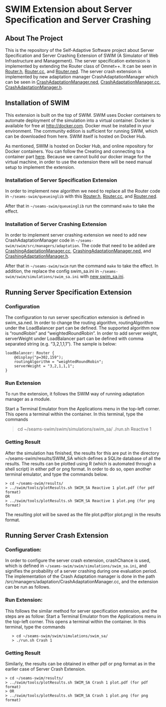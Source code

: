 # SWIM Extension about Server Specification and Server Crashing

## About The Project

This is the repository of the Self-Adaptive Software project about Server Specification and Server Crashing Extension of SWIM (A Simulator of Web Infrastructure and Management). The server specification extension is implemented by extending the Router class of Omnet++. It can be seen in [Router.h](https://github.com/yishakabreham/swim/blob/main/queueinglib/Router.h), [Router.cc](https://github.com/yishakabreham/swim/blob/main/queueinglib/Router.cc), and [Router.ned](https://github.com/yishakabreham/swim/blob/main/queueinglib/Router.ned). The server crash extension is implemented by new adaptation manager CrashAdaptationManager which can be seen in [CrashAdaptationManager.ned](https://github.com/yishakabreham/swim/blob/main/swim/src/managers/adaptation/CrashAdaptationManager.ned), [CrashAdaptationManager.cc](https://github.com/yishakabreham/swim/blob/main/swim/src/managers/adaptation/CrashAdaptationManager.cc), [CrashAdaptationManager.h](https://github.com/yishakabreham/swim/blob/main/swim/src/managers/adaptation/CrashAdaptationManager.h). 

## Installation of SWIM

This extension is built on the top of SWIM. SWIM uses Docker containers to automate deployment of the simulation into a virtual container. Docker is available for free at http://docker.com. Docker must be installed in your environment. The community edition is sufficient for running SWIM, which can be downloaded from here. SWIM itself is hosted on Docker Hub.

As mentioned, SWIM is hosted on Docker Hub, and online repository for Docker containers. You can follow the Creating and connecting to a container part [here](https://github.com/cps-sei/swim). Because we cannot build our docker image for the virtual machine, in order to use the extension there will be need manual setup to implement the extension. 

### Installation of Server Specification Extension

In order to implement new algorithm we need to replace all the Router code in `~/seams-swim/queueinglib` with this [Router.h](https://github.com/yishakabreham/swim/blob/main/queueinglib/Router.h), [Router.cc](https://github.com/yishakabreham/swim/blob/main/queueinglib/Router.cc), and [Router.ned](https://github.com/yishakabreham/swim/blob/main/queueinglib/Router.ned). 

After that in `~/seams-swim/queueinglib` run the command `make` to take the effect. 

### Installation of Server Crashing Extension

In order to implement server crashing extension we need to add new CrashAdaptationManager code in `~/seams-swim/swim/src/managers/adaptation`. The code that need to be added are [CrashingAdaptationManager.cc](https://github.com/yishakabreham/swim/blob/main/swim/src/managers/adaptation/CrashAdaptationManager.cc), [CrashingAdaptationManager.ned](https://github.com/yishakabreham/swim/blob/main/swim/src/managers/adaptation/CrashAdaptationManager.ned), and [CrashingAdaptationManager.h](https://github.com/yishakabreham/swim/blob/main/swim/src/managers/adaptation/CrashAdaptationManager.h). 

After that in `~/seams-swim/swim` run the command `make` to take the effect. In addition, the replace the config swim_sa.ini in `~/seams-swim/swim/simulations/swim_sa.ini` with [new swim_sa.ini](https://github.com/yishakabreham/swim/blob/main/swim/simulations/swim_sa/swim_sa.ini). 

## Running Server Specification Extension

### Configuration

The configuration to run server specification extension is defined in swim_sa.ned. In order to change the routing algorithm, routingAlgorithm under the LoadBalancer part can be defined. The supported algorithm now is “roundRobin” and “weightedRoundRobin”. In order to add server weight, serverWeight under LoadBalancer part can be defined with comma separated string (e.g. “3,2,1,1,1”). The sample is below: 

    loadBalancer: Router {
        @display("p=302,159");
        routingAlgorithm = "weightedRoundRobin";
        serverWeight = "3,2,1,1,1";
    }

### Run Extension

To run the extension, it follows the SWIM way of running adaptation manager as a module. 

Start a Terminal Emulator from the Applications menu in the top-left corner. This opens a terminal within the container.
In this terminal, type the commands
   > cd ~/seams-swim/swim/simulations/swim_sa/
   > ./run.sh Reactive 1

### Getting Result

After the simulation has finished, the results for this are put in the directory ~/seams-swim/results/SWIM_SA which defines a SQLite database of all the results. The results can be plotted using R (which is automated through a shell script) in either pdf or png format. In order to do so, open another terminal emulator, and type the commands below.

```
> cd ~/seams-swim/results/
> ../swim/tools/plotResults.sh SWIM_SA Reactive 1 plot.pdf (for pdf format)
OR 
> ../swim/tools/plotResults.sh SWIM_SA Reactive 1 plot.png (for png format)
```

The resulting plot will be saved as the file plot.pdf(or plot.png) in the results format.
 

## Running Server Crash Extension

### Configuration:

In order to configure the server crash extension, crashChance is used, which is defined in `~/seams-swim/swim/simulations/swim_sa.ini`, and signifies the probability of a server crashing during one evaluation period. The implementation of the Crash Adaptation manager is done in the path  /src/managers/adaptation/CrashAdaptationManager.cc, and the extension can be run as follows.

### Run Extension:

This follows the similar method for server specification extension, and the steps are as follow: 
Start a Terminal Emulator from the Applications menu in the top-left corner. This opens a terminal within the container.
In this terminal, type the commands
```
   > cd ~/seams-swim/swim/simulations/swim_sa/
   > ./run.sh Crash 1
```
### Getting Result

Similarly, the results can be obtained in either pdf or png format as in the earlier case of Server Crash Extension.
```
> cd ~/seams-swim/results/
> ../swim/tools/plotResults.sh SWIM_SA Crash 1 plot.pdf (for pdf format)
> OR
> ../swim/tools/plotResults.sh SWIM_SA Crash 1 plot.png (for png format)
```

